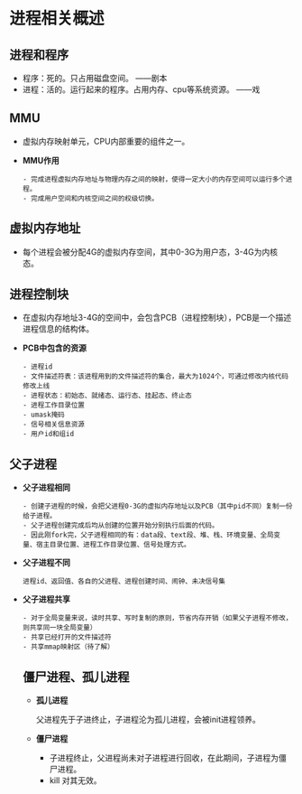 # **进程相关概述**

## **进程和程序**

- 程序：死的。只占用磁盘空间。	――剧本
- 进程：活的。运行起来的程序。占用内存、cpu等系统资源。  ――戏

## **MMU**

- 虚拟内存映射单元，CPU内部重要的组件之一。

- **MMU作用**

  ```
  - 完成进程虚拟内存地址与物理内存之间的映射，使得一定大小的内存空间可以运行多个进程。
  - 完成用户空间和内核空间之间的权级切换。
  ```

## **虚拟内存地址**

- 每个进程会被分配4G的虚拟内存空间，其中0-3G为用户态，3-4G为内核态。

## **进程控制块**

- 在虚拟内存地址3-4G的空间中，会包含PCB（进程控制块），PCB是一个描述进程信息的结构体。

- **PCB中包含的资源**

  ```
  - 进程id
  - 文件描述符表：该进程用到的文件描述符的集合，最大为1024个，可通过修改内核代码修改上线
  - 进程状态：初始态、就绪态、运行态、挂起态、终止态
  - 进程工作目录位置
  - umask掩码
  - 信号相关信息资源
  - 用户id和组id
  ```

## **父子进程**

- **父子进程相同**

  ```
  - 创建子进程的时候，会把父进程0-3G的虚拟内存地址以及PCB（其中pid不同）复制一份给子进程。
  - 父子进程创建完成后均从创建的位置开始分别执行后面的代码。
  - 因此刚fork完，父子进程相同的有：data段、text段、堆、栈、环境变量、全局变量、宿主目录位置、进程工作目录位置、信号处理方式。
  ```

- **父子进程不同**

  ```
  进程id、返回值、各自的父进程、进程创建时间、闹钟、未决信号集
  ```

- **父子进程共享**

  ```
  - 对于全局变量来说，读时共享、写时复制的原则，节省内存开销（如果父子进程不修改，则共享同一块全局变量）
  - 共享已经打开的文件描述符
  - 共享mmap映射区（待了解）
  ```

  ## **僵尸进程、孤儿进程**

  - **孤儿进程**

  	父进程先于子进终止，子进程沦为孤儿进程，会被init进程领养。

  - **僵尸进程**

  	- 子进程终止，父进程尚未对子进程进行回收，在此期间，子进程为僵尸进程。
  	- kill 对其无效。